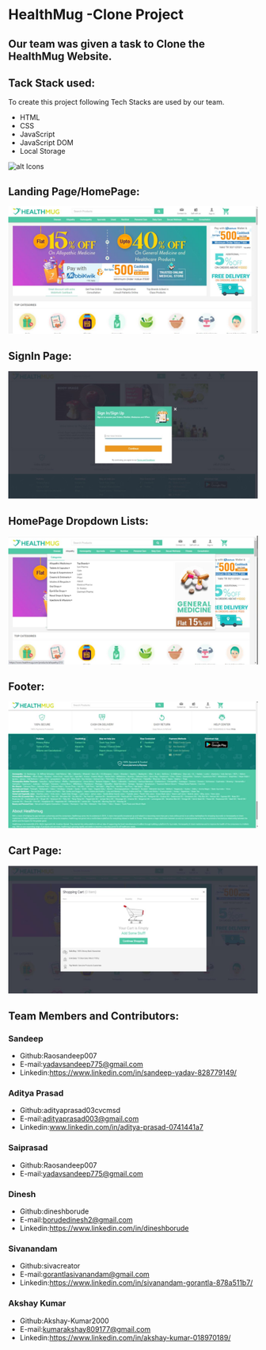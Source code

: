 <h1>HealthMug -Clone Project</h1>
<h2> Our team was given a task to Clone the HealthMug Website. </h2>
<h2> Tack Stack used: </h2>
<p> To create this project following Tech Stacks are used by our team.</p>
<ul>
 <li> HTML </li>
 <li> CSS </li>
 <li> JavaScript </li>
 <li>JavaScript DOM </li>
 <li> Local Storage </li>
</ul>
 
 <img src="https://p.kindpng.com/picc/s/78-787343_html5-css-javascript-html-css-js-icon-hd.png" alt="alt Icons" data-canonical-src="https://i.imgur.com/rh3hvxm.png" style="max-width: 100%;">
 
 <h2> Landing Page/HomePage: </h2>
 <img src="https://github.com/Akshay-Kumar2000/HealthMug-Clone/blob/main/screenshot%20image/Home%20Page.jpeg" alt="alt Icons" data-canonical-src="https://i.imgur.com/rh3hvxm.png" style="max-width: 100%;">
 
 <h2> SignIn Page:</h2>
 <img src="https://github.com/Akshay-Kumar2000/HealthMug-Clone/blob/main/screenshot%20image/signIn.jpeg" alt="alt Icons" data-canonical-src="https://i.imgur.com/rh3hvxm.png" style="max-width: 100%;">
 
 <h2> HomePage Dropdown Lists: </h2>
 <img src="https://github.com/Akshay-Kumar2000/HealthMug-Clone/blob/main/screenshot%20image/homepage%20Dropdown%20list.jpeg" alt="alt Icons" data-canonical-src="https://i.imgur.com/rh3hvxm.png" style="max-width: 100%;">
 
 <h2>Footer:</h2>
 <img src="https://github.com/Akshay-Kumar2000/HealthMug-Clone/blob/main/screenshot%20image/footer.jpeg" alt="alt Icons" data-canonical-src="https://i.imgur.com/rh3hvxm.png" style="max-width: 100%;">
 
 <h2> Cart Page:</h2>
 <img src="https://github.com/Akshay-Kumar2000/HealthMug-Clone/blob/main/screenshot%20image/cart.jpeg" alt="alt Icons" data-canonical-src="https://i.imgur.com/rh3hvxm.png" style="max-width: 100%;">
 
 <h2>Team Members and Contributors: </h2>
 <h3>Sandeep</h3>
 <ul>
 <li>Github:Raosandeep007</li>
 <li>E-mail:<a href="mailto:yadavsandeep775@gmail.com">yadavsandeep775@gmail.com</a></li>
 <li>Linkedin:<a href="https://www.linkedin.com/in/sandeep-yadav-828779149/" rel="nofollow">https://www.linkedin.com/in/sandeep-yadav-828779149/</a></li>
 </ul>
 <h3>Aditya Prasad</h3>
 <ul>
 <li>Github:adityaprasad03cvcmsd</li>
 <li>E-mail:<a href="mailto:adityaprasad003@gmail.com">adityaprasad003@gmail.com</a></li>
 <li>Linkedin:<a href="www.linkedin.com/in/aditya-prasad-0741441a7" rel="nofollow">www.linkedin.com/in/aditya-prasad-0741441a7</a></li>
 </ul>
 <h3>Saiprasad</h3>
 <ul>
 <li>Github:Raosandeep007</li>
 <li>E-mail:<a href="mailto:yadavsandeep775@gmail.com">yadavsandeep775@gmail.com</a></li>
 </ul>
 <h3>Dinesh</h3>
 <ul>
 <li>Github:dineshborude</li>
 <li>E-mail:<a href="mailto:borudedinesh2@gmail.com">borudedinesh2@gmail.com</a></li>
 <li>Linkedin:<a href="https://www.linkedin.com/in/dineshborude" rel="nofollow">https://www.linkedin.com/in/dineshborude</a></li>
 </ul>
 <h3>Sivanandam</h3>
 <ul>
 <li>Github:sivacreator</li>
 <li>E-mail:<a href="gorantlasivanandam@gmail.com">gorantlasivanandam@gmail.com</a></li>
 <li>Linkedin:<a href="https://www.linkedin.com/in/sivanandam-gorantla-878a511b7/" rel="nofollow">https://www.linkedin.com/in/sivanandam-gorantla-878a511b7/</a></li>
 </ul>
 <h3>Akshay Kumar</h3>
 <ul>
 <li>Github:Akshay-Kumar2000</li>
 <li>E-mail:<a href="mailto:kumarakshay809177@gmail.com">kumarakshay809177@gmail.com</a></li>
 <li>Linkedin:<a href="https://www.linkedin.com/in/akshay-kumar-018970189/" rel="nofollow">https://www.linkedin.com/in/akshay-kumar-018970189/</a></li>
 </ul>
 
